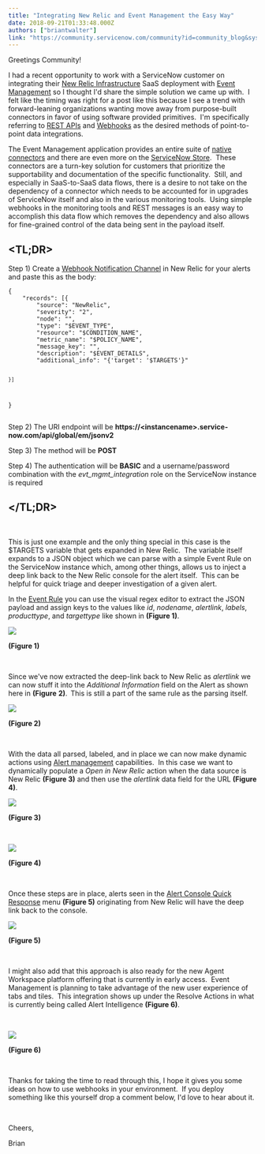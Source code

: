 ```yaml
---
title: "Integrating New Relic and Event Management the Easy Way"
date: 2018-09-21T01:33:48.000Z
authors: ["briantwalter"]
link: "https://community.servicenow.com/community?id=community_blog&sys_id=9224f523dbe06bc08e7c2926ca96199f"
---
```

<p>Greetings Community!</p>
<p>I had a recent opportunity to work with a ServiceNow customer on integrating their <a title="New Relic Infrastructure" href="https://newrelic.com/products/infrastructure" rel="nofollow">New Relic Infrastructure</a> SaaS deployment with <a title="Event Management" href="https://www.servicenow.com/products/event-management.html" rel="nofollow">Event Management</a> so I thought I&#39;d share the simple solution we came up with.  I felt like the timing was right for a post like this because I see a trend with forward-leaning organizations wanting move away from purpose-built connectors in favor of using software provided primitives.  I&#39;m specifically referring to <a title="REST API" href="https://en.wikipedia.org/wiki/Representational_state_transfer" rel="nofollow">REST APIs</a> and <a title="Webhook" href="https://en.wikipedia.org/wiki/Webhook" rel="nofollow">Webhooks</a> as the desired methods of point-to-point data integrations.</p>
<p>The Event Management application provides an entire suite of <a title="connectors" href="https://docs.servicenow.com/bundle/london-it-operations-management/page/product/event-management/reference/connectors-and-listeners.html" rel="nofollow">native connectors</a> and there are even more on the <a title="ServiceNow Store" href="https://store.servicenow.com/sn_appstore_store.do#!/store/search?category&#61;Event%2520Management&amp;orderby&#61;rating" rel="nofollow">ServiceNow Store</a>.  These connectors are a turn-key solution for customers that prioritize the supportability and documentation of the specific functionality.  Still, and especially in SaaS-to-SaaS data flows, there is a desire to not take on the dependency of a connector which needs to be accounted for in upgrades of ServiceNow itself and also in the various monitoring tools.  Using simple webhooks in the monitoring tools and REST messages is an easy way to accomplish this data flow which removes the dependency and also allows for fine-grained control of the data being sent in the payload itself.</p>
<h2><strong>&lt;TL;DR&gt;</strong></h2>
<p>Step 1) Create a <a title="New Relic Webhook" href="https://docs.newrelic.com/docs/alerts/new-relic-alerts/managing-notification-channels/customize-your-webhook-payload" rel="nofollow">Webhook Notification Channel</a> in New Relic for your alerts and paste this as the body:</p>
<pre class="language-javascript"><code>{
	&#34;records&#34;: [{
		&#34;source&#34;: &#34;NewRelic&#34;,
		&#34;severity&#34;: &#34;2&#34;,
		&#34;node&#34;: &#34;&#34;,
		&#34;type&#34;: &#34;$EVENT_TYPE&#34;,
		&#34;resource&#34;: &#34;$CONDITION_NAME&#34;,
		&#34;metric_name&#34;: &#34;$POLICY_NAME&#34;,
		&#34;message_key&#34;: &#34;&#34;,
		&#34;description&#34;: &#34;$EVENT_DETAILS&#34;,
		&#34;additional_info&#34;: &#34;{&#39;target&#39;: &#39;$TARGETS&#39;}&#34;

	}]
}</code></pre>
<p>Step 2) The URI endpoint will be <strong>https://&lt;instancename&gt;.service-now.com/api/global/em/jsonv2</strong></p>
<p>Step 3) The method will be <strong>POST</strong></p>
<p>Step 4) The authentication will be <strong>BASIC</strong> and a username/password combination with the <em>evt_mgmt_integration</em> role on the ServiceNow instance is required</p>
<h2>&lt;/TL;DR&gt;</h2>
<p> </p>
<p>This is just one example and the only thing special in this case is the $TARGETS variable that gets expanded in New Relic.  The variable itself expands to a JSON object which we can parse with a simple Event Rule on the ServiceNow instance which, among other things, allows us to inject a deep link back to the New Relic console for the alert itself.  This can be helpful for quick triage and deeper investigation of a given alert.</p>
<p>In the <a title="Event Rule" href="https://docs.servicenow.com/bundle/london-it-operations-management/page/product/event-management/task/create-or-edit-event-rule.html" rel="nofollow">Event Rule</a> you can use the visual regex editor to extract the JSON payload and assign keys to the values like <em>id</em>, <em>nodename</em>, <em>alertlink</em>, <em>labels</em>, <em>producttype</em>, and <em>targettype</em> like shown in <strong>(</strong><strong>Figure 1)</strong>.</p>
<p><img style="max-width: 100%; max-height: 480px;" src="56beb5e3dba86bc08e7c2926ca9619fb.iix" /></p>
<p><strong>(Figure 1)</strong></p>
<p> </p>
<p>Since we&#39;ve now extracted the deep-link back to New Relic as <em>alertlink</em> we can now stuff it into the <em>Additional Information</em> field on the Alert as shown here in <strong>(</strong><strong>Figure</strong> <strong>2)</strong>.<strong>  </strong>This is still a part of the same rule as the parsing itself.</p>
<p><img style="max-width: 100%; max-height: 480px;" src="f5100e6fdba86bc08e7c2926ca961910.iix" /></p>
<p><strong>(Figure 2)</strong></p>
<p> </p>
<p>With the data all parsed, labeled, and in place we can now make dynamic actions using <a title="Alert management" href="https://docs.servicenow.com/bundle/london-it-operations-management/page/product/event-management/concept/c_EMAlertManagement.html" rel="nofollow">Alert management</a> capabilities.  In this case we want to dynamically populate a <em>Open in New Relic</em> action when the data source is New Relic <strong>(Figure 3)</strong> and then use the <em>alertlink</em> data field for the URL <strong>(Figure 4)</strong>. </p>
<p><img style="max-width: 100%; max-height: 480px;" src="0ec242efdbe86bc08e7c2926ca961990.iix" /></p>
<p><strong>(Figure 3)</strong></p>
<p> </p>
<p><img style="max-width: 100%; max-height: 480px;" src="6de2c623db2c6bc08e7c2926ca96199a.iix" /></p>
<p><strong>(Figure 4)</strong></p>
<p> </p>
<p>Once these steps are in place, alerts seen in the <a title="Alert Console Quick Response" href="https://docs.servicenow.com/bundle/london-it-operations-management/page/product/event-management/task/manage-alert.html" rel="nofollow">Alert Console Quick Response</a> menu <strong>(Figure 5)</strong> originating from New Relic will have the deep link back to the console.</p>
<p><img style="max-width: 100%; max-height: 480px;" src="4a848a6bdb2c6bc08e7c2926ca961927.iix" /></p>
<p><strong>(Figure 5)</strong></p>
<p> </p>
<p>I might also add that this approach is also ready for the new Agent Workspace platform offering that is currently in early access.  Event Management is planning to take advantage of the new user experience of tabs and tiles.  This integration shows up under the Resolve Actions in what is currently being called Alert Intelligence <strong>(Figure 6)</strong>.</p>
<p> </p>
<p><img style="max-width: 100%; max-height: 480px;" src="ecb582a3db6c6bc08e7c2926ca961929.iix" /></p>
<p><strong>(Figure 6)</strong></p>
<p> </p>
<p>Thanks for taking the time to read through this, I hope it gives you some ideas on how to use webhooks in your environment.  If you deploy something like this yourself drop a comment below, I&#39;d love to hear about it.</p>
<p> </p>
<p>Cheers,</p>
<p>Brian </p>
<p> </p>